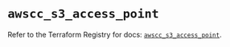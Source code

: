 # `awscc_s3_access_point`

Refer to the Terraform Registry for docs: [`awscc_s3_access_point`](https://registry.terraform.io/providers/hashicorp/awscc/0.70.0/docs/resources/s3_access_point).
